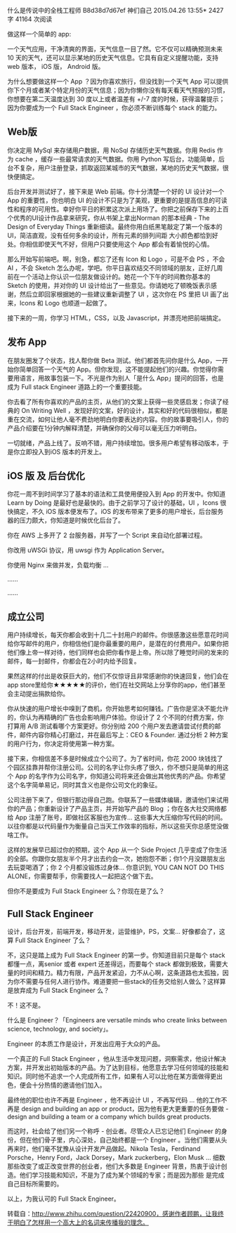 什么是传说中的全栈工程师
B8d38d7d67ef
神们自己 2015.04.26 13:55* 2427 字 41164 次阅读

做这样一个简单的 app:

一个天气应用，干净清爽的界面，天气信息一目了然。它不仅可以精确预测未来 10 天的天气，还可以显示某地的历史天气信息。它具有自定义提醒功能，支持 web 版本， iOS 版， Android 版。

为什么想要做这样一个 App ？因为你喜欢旅行，但没找到一个天气 App 可以提供你下个月或者某个特定月份的天气信息；因为你懒你没有每天看天气预报的习惯，你想要在第二天温度达到 30 度以上或者温差有 +/-7 度的时候，获得温馨提示；因为你要成为一个 Full Stack Engineer ，你必须不断训练每个 stack 的能力。

## Web版

你决定用 MySql 来存储用户数据，用 NoSql 存储历史天气数据。你用 Redis 作为 cache ，缓存一些最常请求的天气数据。你用 Python 写后台，功能简单，后台不复杂，用户注册登录，抓取返回某城市的天气数据，某地的历史天气数据，很快便搞定。

后台开发并测试好了，接下来是 Web 前端。你十分清楚一个好的 UI 设计对一个 App 的重要性，你也明白 UI 的设计不只是为了美观，更重要的是提高信息的可读性和程序的可用性。幸好你平日的积累这次派上用场了。你把之前保存下来的上百个优秀的UI设计作品拿来研究，你从书架上拿出Norman 的那本经典 - The Design of Everyday Things 重新细读。最终你用白纸黑笔敲定了第一个版本的 UI，简洁直观，没有任何多余的设计，所有元素的排列间距 大小颜色都恰到好处。你相信即使天气不好，但用户只要使用这个 App 都会有着愉悦的心情。

那么开始写前端吧。啊，别急，都忘了还有 Icon 和 Logo ，可是不会 PS ，不会 AI ，不会 Sketch 怎么办呢，学吧。你平日喜欢结交不同领域的朋友，正好几周前在一个活动上你认识一位朋友做设计的。她花一个下午的时间教你基本的 Sketch 的使用，并对你的 UI 设计给出了一些意见。你请她吃了顿晚饭表示感谢，然后立即回家根据她的一些建议重新调整了 UI ，这次你在 PS 里把 UI 画了出来，Icons 和 Logo 也顺道一起做了。

接下来的一周，你学习 HTML，CSS，以及 Javascript，并漂亮地把前端搞定。

## 发布 App

在朋友圈发了个状态，找人帮你做 Beta 测试。他们都首先问你是什么 App，一开始你简单回答一个天气的 App。但你发现，这不能提起他们的兴趣。你觉得你需要用语言，用故事包装一下。不光是作为别人「是什么 App」提问的回答，也是成为 Full stack Engineer 道路上的一个重要技能。

你去看了所有你喜欢的产品的主页，从他们的文案上获得一些灵感启发；你读了经典的 On Writing Well ，发现好的文案，好的设计，其实和好的代码很相似，都是重在交流，如何让他人毫不费劲地明白你要表达的内容。你的故事要吸引人，你的产品介绍要在1分钟内解释清楚，并确保你的父母可以毫无压力听明白。

一切就绪，产品上线了。反响不错，用户持续增加。很多用户希望有移动版本，于是你立即投入到iOS 版本的开发上。

## iOS 版 及 后台优化

你花一周不到时间学习了基本的语法和工具使用便投入到 App 的开发中。你知道 Learn by Doing 是最好也是最快的。由于之前学习了设计的基础，UI ，Icons 很快搞定，不久 iOS 版本便发布了。iOS 的发布带来了更多的用户增长，后台服务器的压力颇大，你知道是时候优化后台了。

你在 AWS 上多开了 2 台服务器，并写了一个 Script 来自动化部署过程。

你改用 uWSGi 协议，用 uwsgi 作为 Application Server。

你使用 Nginx 来做并发，负载均衡 ...

......

......

## 成立公司

用户持续增长，每天你都会收到十几二十封用户的邮件。你很感激这些愿意花时间给你写邮件的用户，你相信他们是你最重要的用户，是潜在的付费用户。如果你把他们像上帝一样对待，他们同样也会把你看作是上帝。所以除了睡觉时间的发来的邮件，每一封邮件，你都会在2小时内给予回复。

果然这样的付出是收获巨大的，他们不仅惊讶且非常感谢你的快速回复，他们会在app store里给你★★★★★的评价，他们在社交网站上分享你的app，他们甚至会主动提出捐款给你。

你从快速的用户增长中嗅到了商机，你开始思考如何赚钱。广告你是坚决不能允许的，你认为再精确的广告也会影响用户体验。你设计了 2 个不同的付费方案，你打算用 A/B 测试看哪个方案更好。你分别给 200 个用户发去邀请尝试付费的邮件，邮件内容你精心打磨过，并在最后写上：CEO & Founder. 通过分析 2 种方案的用户行为，你决定将使用第一种方案。

接下来，你相信差不多是时候成立个公司了。为了省时间，你花 2000 块钱找了个园区挂靠并帮你注册公司。公司的名字让你头疼了很久，你不想只是简单的用这个 App 的名字作为公司名字，你知道公司将来还会做出其他优秀的产品。你希望这个名字简单易记，同时其含义也是你公司文化的象征。

公司注册下来了，但银行那边得自己跑。你联系了一些媒体编辑，邀请他们来试用你的产品；你重新设计了产品主页，并开始写产品的 Blog ；你在各大社交网络都给 App 注册了账号，即做社区客服也为宣传... 这些事大大压缩你写代码的时间。以往你都是以代码量作为衡量自己当天工作效率的指标，所以这些天你总感觉没做啥工作。

这样的发展早已超过你的预期，这个 App 从一个 Side Project 几乎变成了你生活的全部。你跟你女朋友半个月才出去约会一次，她抱怨不断；你1个月没跟朋友出去玩耍喝酒了；你 2 个月都没锻炼过身体... 你意识到, YOU CAN NOT DO THIS ALONE，你需要帮手，你需要找人一起把这个做下去。

但你不是要成为 Full Stack Engineer 么？你现在是了么？

## Full Stack Engineer

设计，后台开发，前端开发，移动开发，运营维护，PS，文案... 好像都会了，这算 Full Stack Engineer 了么？

不，这只是踏上成为 Full Stack Engineer 的第一步。你知道目前只是每个 stack 都懂一点，离senior 或者 expert 还差得远，而要每个 stack 都做到极致，需要大量的时间和精力。精力有限，产品开发紧迫，力不从心啊，这条道路也太孤独，因为你不需要与任何人进行协作。难道要把一些stack的任务交给别人做么？这样算是放弃成为 Full Stack Engineer 么？

不！这不是。

什么是 Engineer？「Engineers are versatile minds who create links between science, technology, and society」。

Engineer 的本质工作是设计，开发出应用于大众的产品。

一个真正的 Full Stack Engineer ，他从生活中发现问题，洞察需求，他设计解决方案，并开发出初始版本的产品。为了达到目标，他愿意去学习任何领域的技能和知识。同时他不追求一个人完成所有工作，如果有人可以比他在某方面做得更出色，便会十分热情的邀请他们加入。

最终他的职位也许不再是 Engineer ，他不再设计 UI ，不再写代码 ... 他的工作不再是 design and building an app or product，因为他有更大更重要的任务要做 - design and building a team or a company which builds great products.

而这时，社会给了他们另一个称呼 - 创业者。尽管众人已忘记他们 Engineer 的身份，但在他们骨子里，内心深处，自己始终都是一个 Engineer 。当他们需要从头再来时，他们毫不犹豫从设计开发产品做起。Nikola Tesla，Ferdinand Porsche，Henry Ford，Jack Dorsey，Mark zuckerberg，Elon Musk ... 细数那些改变了或正改变世界的创业者，他们大多数是 Engineer 背景，热衷于设计创造。他们学习技能和知识，不是为了成为某个领域的专家；而是因为那些 是完成自己目标所需要的。

以上，为我认可的 Full Stack Engineer。

转载自：http://www.zhihu.com/question/22420900，感谢作者顾鹏，让我终于明白了怎样用一个高大上的名词来传播我的理念。
